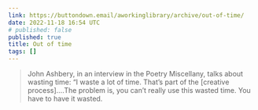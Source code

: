 ```yaml
---
link: https://buttondown.email/aworkinglibrary/archive/out-of-time/
date: 2022-11-18 16:54 UTC
# published: false
published: true
title: Out of time
tags: []
---
```


> John Ashbery, in an interview in the Poetry Miscellany, talks about wasting time: “I waste a lot of time. That’s part of the [creative process]….The problem is, you can’t really use this wasted time. You have to have it wasted.
